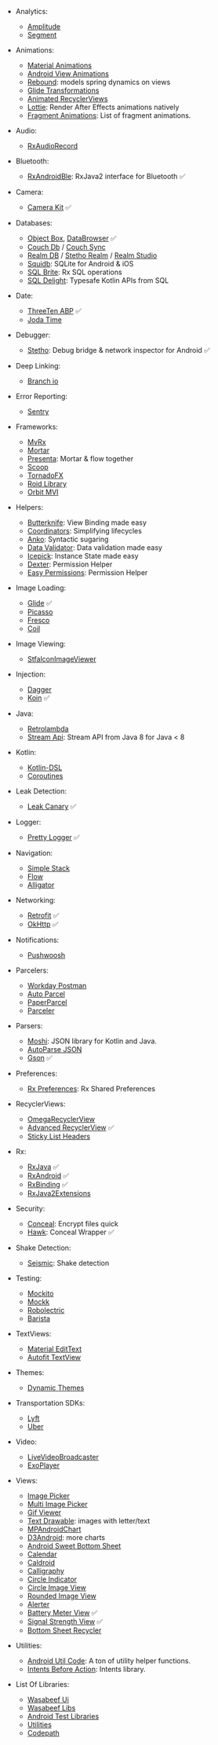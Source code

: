 - Analytics:
  - [Amplitude](https://github.com/amplitude/Amplitude-Android)
  - [Segment](https://github.com/segmentio/analytics-android)

- Animations:
  - [Material Animations](https://github.com/lgvalle/Material-Animations)
  - [Android View Animations](https://github.com/daimajia/AndroidViewAnimations)
  - [Rebound](https://github.com/facebook/rebound): models spring dynamics on views
  - [Glide Transformations](https://github.com/wasabeef/glide-transformations)
  - [Animated RecyclerViews](https://github.com/wasabeef/recyclerview-animators)
  - [Lottie](https://github.com/airbnb/lottie-android): Render After Effects animations natively 
  - [Fragment Animations](https://github.com/DesarrolloAntonio/FragmentTransactionExtended): List of fragment animations.

- Audio:
  - [RxAudioRecord](https://github.com/ahmedrizwan/ReactiveAudioRecord)

- Bluetooth:
  - [RxAndroidBle](https://github.com/Polidea/RxAndroidBle): RxJava2 interface for Bluetooth ✅ 

- Camera:
  - [Camera Kit](https://github.com/CameraKit/camerakit-android) ✅

- Databases:
  - [Object Box](https://github.com/objectbox/objectbox-java), [DataBrowser](http://objectbox.io/objectbox-1-1-introduces-data-browser/) ✅
  - [Couch Db](https://github.com/couchbase/couchbase-lite-android) / [Couch Sync](https://github.com/couchbase/sync_gateway)
  - [Realm DB](https://github.com/realm/realm-java) / [Stetho Realm](https://github.com/uPhyca/stetho-realm) / [Realm Studio](https://realm.io/products/realm-studio)
  - [Squidb](https://github.com/yahoo/squidb): SQLite for Android & iOS
  - [SQL Brite](https://github.com/square/sqlbrite): Rx SQL operations
  - [SQL Delight](https://github.com/square/sqldelight): Typesafe Kotlin APIs from SQL

- Date:
  - [ThreeTen ABP](https://github.com/JakeWharton/ThreeTenABP) ✅
  - [Joda Time](https://github.com/dlew/joda-time-android)

- Debugger:
  - [Stetho](https://github.com/facebook/stetho): Debug bridge & network inspector for Android ✅

- Deep Linking:
  - [Branch io](https://github.com/BranchMetrics/Branch-Android-Invite-SDK)

- Error Reporting:
  - [Sentry](https://github.com/getsentry/sentry-java)

- Frameworks:
  - [MvRx](https://github.com/airbnb/MvRx)
  - [Mortar](https://github.com/square/mortar)
  - [Presenta](https://github.com/techery/presenta): Mortar & flow together
  - [Scoop](https://github.com/lyft/scoop)
  - [TornadoFX](https://github.com/edvin/tornadofx)
  - [Roid Library](https://github.com/RincLiu/Roid-Library)
  - [Orbit MVI](https://github.com/babylonhealth/orbit-mvi)

- Helpers:
  - [Butterknife](https://github.com/JakeWharton/butterknife): View Binding made easy
  - [Coordinators](https://github.com/square/coordinators): Simplifying lifecycles
  - [Anko](https://github.com/Kotlin/anko): Syntactic sugaring
  - [Data Validator](https://github.com/inmite/android-validation-komensky): Data validation made easy
  - [Icepick](https://github.com/frankiesardo/icepick): Instance State made easy
  - [Dexter](https://github.com/Karumi/Dexter): Permission Helper
  - [Easy Permissions](https://github.com/googlesamples/easypermissions): Permission Helper

- Image Loading:
  - [Glide](https://github.com/bumptech/glide) ✅
  - [Picasso](https://github.com/square/picasso)
  - [Fresco](https://github.com/facebook/fresco)
  - [Coil](https://github.com/coil-kt/coil)

- Image Viewing:
  - [StfalconImageViewer](https://github.com/stfalcon-studio/StfalconImageViewer)

- Injection:
  - [Dagger](https://github.com/google/dagger)
  - [Koin](https://github.com/InsertKoinIO/koin) ✅

- Java:
  - [Retrolambda](https://github.com/evant/gradle-retrolambda)
  - [Stream Api](https://github.com/aNNiMON/Lightweight-Stream-API): Stream API from Java 8 for Java < 8 

- Kotlin:
  - [Kotlin-DSL](https://github.com/gradle/kotlin-dsl)
  - [Coroutines](https://github.com/Kotlin/kotlinx.coroutines)

- Leak Detection:
  - [Leak Canary](https://github.com/square/leakcanary) ✅

- Logger:
  - [Pretty Logger](https://github.com/orhanobut/logger) ✅

- Navigation:
  - [Simple Stack](https://github.com/Zhuinden/simple-stack)
  - [Flow](https://github.com/square/flow)
  - [Alligator](https://github.com/aartikov/Alligator)

- Networking:
  - [Retrofit](https://github.com/square/retrofit) ✅
  - [OkHttp](https://github.com/square/okhttp) ✅

- Notifications:
  - [Pushwoosh](https://github.com/Pushwoosh/pushwoosh-android-sdk)

- Parcelers:
  - [Workday Postman](https://github.com/Workday/postman)
  - [Auto Parcel](https://github.com/frankiesardo/auto-parcel)
  - [PaperParcel](https://github.com/grandstaish/paperparcel)
  - [Parceler](https://github.com/johncarl81/parceler)

- Parsers:
  - [Moshi](https://github.com/square/moshi): JSON library for Kotlin and Java.
  - [AutoParse JSON](https://github.com/Workday/autoparse-json)
  - [Gson](https://github.com/google/gson) ✅

- Preferences:
  - [Rx Preferences](https://github.com/f2prateek/rx-preferences): Rx Shared Preferences

- RecyclerViews:
  - [OmegaRecyclerView](https://github.com/Omega-R/OmegaRecyclerView)
  - [Advanced RecyclerView](https://github.com/h6ah4i/android-advancedrecyclerview) ✅
  - [Sticky List Headers](https://github.com/emilsjolander/StickyListHeaders)

- Rx:
  - [RxJava](https://github.com/ReactiveX/RxJava) ✅
  - [RxAndroid](https://github.com/ReactiveX/RxAndroid) ✅
  - [RxBinding](https://github.com/JakeWharton/RxBinding) ✅
  - [RxJava2Extensions](https://github.com/akarnokd/RxJava2Extensions)

- Security:
  - [Conceal]( https://github.com/facebook/conceal): Encrypt files quick
  - [Hawk](https://github.com/orhanobut/hawk): Conceal Wrapper ✅

- Shake Detection:
  - [Seismic](https://github.com/square/seismic): Shake detection

- Testing:
  - [Mockito](https://github.com/mockito/mockito)
  - [Mockk](https://github.com/mockk/mockk)
  - [Robolectric](https://github.com/robolectric/robolectric.github.io)
  - [Barista](https://github.com/SchibstedSpain/Barista)

- TextViews:
  - [Material EditText](https://github.com/rengwuxian/MaterialEditText)
  - [Autofit TextView](https://github.com/grantland/android-autofittextview)

- Themes:
  - [Dynamic Themes](https://github.com/pranavpandey/dynamic-support)

- Transportation SDKs:
  - [Lyft](https://github.com/lyft/lyft-android-sdk)
  - [Uber](https://github.com/uber/rides-android-sdk)

- Video:
  - [LiveVideoBroadcaster](https://github.com/ant-media/LiveVideoBroadcaster)
  - [ExoPlayer](https://github.com/google/ExoPlayer)

- Views:
  - [Image Picker](https://github.com/Mariovc/ImagePicker)
  - [Multi Image Picker](https://github.com/yazeed44/MultiImagePicker)
  - [Gif Viewer](https://github.com/Cutta/GifView)
  - [Text Drawable](https://github.com/amulyakhare/TextDrawable): images with letter/text 
  - [MPAndroidChart](https://github.com/PhilJay/MPAndroidChart)
  - [D3Android](https://github.com/applidium/D3Android): more charts
  - [Android Sweet Bottom Sheet](https://github.com/zzz40500/AndroidSweetSheet)
  - [Calendar](https://github.com/square/android-times-square)
  - [Caldroid](https://github.com/roomorama/Caldroid)
  - [Calligraphy](https://github.com/chrisjenx/Calligraphy)
  - [Circle Indicator](https://github.com/ongakuer/CircleIndicator)
  - [Circle Image View](https://github.com/hdodenhof/CircleImageView)
  - [Rounded Image View](https://github.com/vinc3m1/RoundedImageView)
  - [Alerter](https://github.com/Tapadoo/Alerter)
  - [Battery Meter View](https://github.com/eo/battery-meter-view) ✅
  - [Signal Strength View](https://github.com/eo/signal-strength-view) ✅
  - [Bottom Sheet Recycler](https://github.com/fedorenkoalex/bottomsheetrecycler)

- Utilities:
  - [Android Util Code](https://github.com/Blankj/AndroidUtilCode): A ton of utility helper functions.
  - [Intents Before Action](https://github.com/seljabali/intents_before_action): Intents library.

- List Of Libraries:
  - [Wasabeef Ui](https://github.com/wasabeef/awesome-android-ui)
  - [Wasabeef Libs](https://github.com/wasabeef/awesome-android-libraries)
  - [Android Test Libraries](https://github.com/hotchemi/awesome-android-testing)
  - [Utilities](https://github.com/petrnohejl/Android-Templates-And-Utilities)
  - [Codepath](https://github.com/codepath/android_guides/wiki/Must-Have-Libraries)
